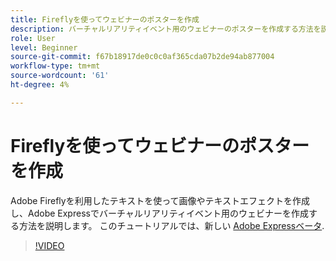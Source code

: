 ```yaml
---
title: Fireflyを使ってウェビナーのポスターを作成
description: バーチャルリアリティイベント用のウェビナーのポスターを作成する方法を説明します
role: User
level: Beginner
source-git-commit: f67b18917de0c0c0af365cda07b2de94ab877004
workflow-type: tm+mt
source-wordcount: '61'
ht-degree: 4%

---
```


# Fireflyを使ってウェビナーのポスターを作成

Adobe Fireflyを利用したテキストを使って画像やテキストエフェクトを作成し、Adobe Expressでバーチャルリアリティイベント用のウェビナーを作成する方法を説明します。 このチュートリアルでは、新しい [Adobe Expressベータ](https://www.adobe.com/express/).

>[!VIDEO](https://video.tv.adobe.com/v/3420810?quality=12&learn=on&hidetitle=true)